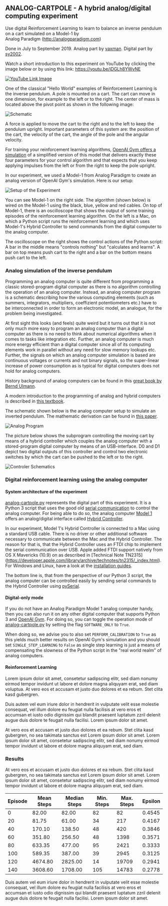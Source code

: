 ## ANALOG-CARTPOLE - A hybrid analog/digital computing experiment

Use digital Reinforcement Learning to learn to balance an inverse pendulum
on a cart simulated on a Model-1 by  
Analog Paradigm (http://analogparadigm.com)

Done in July to September 2019. Analog part by [vaxman](http://www.vaxman.de).
Digital part by [sy2002](http://www.sy2002.de).

Watch a short introduction to this experiment on YouTube by clicking the
image below or by using this link: https://youtu.be/jDGLh8YWvNE

[![YouTube Link Image](doc/model-1-play.jpg)](https://youtu.be/jDGLh8YWvNE)

One of the classical "Hello World" examples of Reinforcement Learning is
the inverse pendulum. A pole is mounted on a cart. The cart can move in one
dimension, for example to the left or to the right. The center of mass is
located above the pivot point as shown in the following image:

![Schematic](doc/schematic.png)

A force is applied to move the cart to the right and to the left to keep
the pendulum upright. Important parameters of this system are: the position
of the cart, the velocity of the cart, the angle of the pole and
the angular velocity.

For training your reinforcement learning algorithms,
[OpenAI Gym offers a simulation](http://gym.openai.com/envs/CartPole-v1/)
of a simplified version of this model that delivers exactly these
four parameters for your control algorithm and that expects that you keep
applying impulses from the left or from the right to keep the pole upright.

In our experiment, we used a Model-1 from Analog Paradigm to create an
analog version of OpenAI Gym's simulation. Here is our setup:

![Setup of the Experiment](doc/setup.jpg)

You can see Model-1 on the right side. The algorithm (shown below) is wired on
the Model-1 using the black, blue, yellow and red cables. On top of Model-1,
there is an oscilloscope that shows the output of some training episodes of
the reinforcement learning algorithm. On the left is a Mac, on which a Python
script runs the reinforcement learning and which uses Model-1's Hybrid
Controller to send commands from the digital computer to the analog computer.

The oscilloscope on the right shows the control actions of the Python script:
A bar in the middle means "controls nothing" but "calculates and learns". A
bar on top means push cart to the right and a bar on the bottom means push
cart to the left.

### Analog simulation of the inverse pendulum

Programming an analog computer is quite different from programming a classic
stored-program digital computer as there is no algorithm controlling the 
operation of an analog computer. Instead, an analog computer program is a 
schematic describing how the various computing elements (such as summers,
integrators, multipliers, coeffizient potentiometers etc.) have to be 
interconnected in order to form an electronic model, an analogue, for the 
problem being investigated. 

At first sight this looks (and feels) quite weird but it turns out that it
is not only much more easy to program an analog computer than a digital 
computer as there is no need to think about numerical algorithms when it comes
to tasks like integration etc. Further, an analog computer is much more 
energy efficient than a digital computer since all of its computing elements
work in parallel without any need for slow memory lookups etc. Further, the
signals on which an analog computer simulation is based are continuous 
voltages or currents and not binary signals, so the super-linear increase of
power consumption as is typical for digital computers does not hold for analog
computers.

History background of analog computers can be found in this
[great book by Bernd Ulmann](https://www.amazon.de/Analog-Computing-Bernd-Ulmann/dp/3486728970/ref=sr_1_3).

A modern introduction to the programming of analog and hybrid computers is
described in
[this textbook](https://www.amazon.de/Analog-Computer-Programming-Gruyter-Textbook/dp/3110662078/ref=sr_1_6).

The schematic shown below is the analog computer setup to simulate an inverted
pendulum. The mathematic derivation can be found in
[this paper](http://analogparadigm.com/downloads/alpaca_20.pdf).

![Analog Program](doc/analog_program.png)

The picture below shows the subprogram controlling the moving cart by means of
a hybrid controller which couples the analog computer with a stored-program 
digital computer by means of an USB-interface. D0 and D1 depict two digital 
outputs of this controller and control two electronic switches by which the 
cart can be pushed to the left or to the right.

![Controler Schematics](doc/control.png)

### Digital reinforcement learning using the analog computer

#### System architecture of the experiment

[analog-cartpole.py](analog-cartpole.py) represents the digital part of this
experiment. It is a Python 3 script that uses the good old
[serial communication](https://en.wikipedia.org/wiki/Serial_communication)
to control the analog computer. For being able to do so, the analog computer
[Model 1](http://analogparadigm.com/products.html) offers an analog/digital
interface called [Hybrid Controller](http://analogparadigm.com/downloads/hc_handbook.pdf).

In our experiment, Model 1's Hybrid Controller is connected to a Mac using a
standard USB cable. There is no driver or other additional software necessary
to communicate between the Mac and the Hybrid Controller. The reason for that
is, that the Hybrid Controller uses an FTDI chip to implement the serial
communication over USB. Apple added FTDI support natively from OS X Mavericks
(10.9) on as described in
[Technical Note TN2315] (https://developer.apple.com/library/archive/technotes/tn2315/_index.html).
For Windows and Linux, have a look at the 
[installation guides](https://www.ftdichip.com/Support/Documents/InstallGuides.htm).

The bottom line is, that from the perspective of our Python 3 script, the
analog computer can be controlled easily by sending serial commands to the
Hybrid Controller using [pySerial](https://pypi.org/project/pyserial/).

#### Digital-only mode

If you do not have an Analog Paradigm Model 1 analog computer handy, then
you can also run it on any other digital computer that supports Python 3
and [OpenAI Gym](http://gym.openai.com/). For doing so, you can toggle the
operation mode of [analog-cartpole.py](analog-cartpole.py) by setting the
flag `SOFTWARE_ONLY` to `True`.

When doing so, we advise you to also set `PERFORM_CALIBRATION` to `True` as
this yields much better results on OpenAI Gym's simulation and you should set
`SINGLE_STEP_LEARNING` to `False` as single step learning is just a means of
compensating the slowness of the Python script in the "real world realm" of
analog computers.

#### Reinforcement Learning

Lorem ipsum dolor sit amet, consetetur sadipscing elitr, sed diam nonumy
eirmod tempor invidunt ut labore et dolore magna aliquyam erat, sed diam
voluptua. At vero eos et accusam et justo duo dolores et ea rebum. Stet
clita kasd gubergren.

Duis autem vel eum iriure dolor in hendrerit in vulputate velit esse molestie
consequat, vel illum dolore eu feugiat nulla facilisis at vero eros et
accumsan et iusto odio dignissim qui blandit praesent luptatum zzril delenit
augue duis dolore te feugait nulla facilisi. Lorem ipsum dolor sit amet.

At vero eos et accusam et justo duo dolores et ea rebum. Stet clita kasd
gubergren, no sea takimata sanctus est Lorem ipsum dolor sit amet. Lorem ipsum
dolor sit amet, consetetur sadipscing elitr, sed diam nonumy eirmod tempor
invidunt ut labore et dolore magna aliquyam erat, sed diam.

### Results

At vero eos et accusam et justo duo dolores et ea rebum. Stet clita kasd
gubergren, no sea takimata sanctus est Lorem ipsum dolor sit amet. Lorem ipsum
dolor sit amet, consetetur sadipscing elitr, sed diam nonumy eirmod tempor
invidunt ut labore et dolore magna aliquyam erat, sed diam.

Episode|Mean Steps|Median Steps|Min. Steps|Max. Steps|Epsilon|
-------|----------|------------|----------|----------|-------|
0|82.00|82.00|82|82|0.4545
20|81.75|61.00|34|217|0.4167
40|170.10|138.50|48|420|0.3846
60|351.80|256.50|48|1398|0.3571
80|633.35|477.00|95|2421|0.3333
100|589.35|387.00|39|2945|0.3125
120|4674.80|2825.00|14|19709|0.2941
140|3608.60|1708.00|105|14783|0.2778

Duis autem vel eum iriure dolor in hendrerit in vulputate velit esse molestie
consequat, vel illum dolore eu feugiat nulla facilisis at vero eros et
accumsan et iusto odio dignissim qui blandit praesent luptatum zzril delenit
augue duis dolore te feugait nulla facilisi. Lorem ipsum dolor sit amet.
